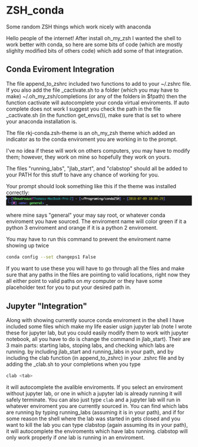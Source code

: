 # ZSH_conda
Some random ZSH things which work nicely with anaconda

Hello people of the internet! After install oh_my_zsh I wanted the shell to work better with conda, so here are some bits of code (which are mostly slighlty modified bits of others code) which add some of that integration.

## Conda Eviroment Integration
The file append_to_zshrc included two functions to add to your ~/.zshrc file. If you also add the file \_cactivate.sh to a folder (which you may have to make) ~/.oh_my_zsh/completions (or any of the folders in $fpath) then the function cactivate will autocomplete your conda virtual enviroments. If auto complete does not work I suggest you check the path in the file \_cactivate.sh (in the function get_envs()), make sure that is set to where your anaconda installation is.

The file rkj-conda.zsh-theme is an oh_my_zsh theme which added an indicator as to the conda enviroment you are working in to the prompt. 

I've no idea if these will work on others computers, you may have to modify them; however, they work on mine so hopefully they work on yours. 

The files "running_labs", "jlab_start", and "clabstop" should all be added to your PATH for this stuff to have any chance of working for you.

Your prompt should look something like this if the theme was installed correctly:
![alt text](https://github.com/tboudreaux/ZSH_conda/blob/master/Screen%20Shot%202018-07-09%20at%2010.09.57%20AM.png)

where mine says "general" your may say root, or whatever conda enviroment you have sourced. The enviroment name will color green if it a python 3 enviroment and orange if it is a python 2 enviroment. 

You may have to run this command to prevent the enviroment name showing up twice

```bash
conda config --set changeps1 False
```

If you want to use these you will have to go through all the files and make sure that any paths in the files are pointing to valid locations, right now they all either point to valid paths on *my* computer or they have some placeholder text for you to put your desired path in.

## Jupyter "Integration"
Along with showing currently source conda enviroment in the shell I have included some files which make my life easier usign jupyter lab (note I wrote these for jupyter lab, but you could easily modify them to work with jupyter notebook, all you have to do is change the command in jlab_start). Their are 3 main parts: starting labs, stoping labs, and checking which labs are running. by including jlab_start and running_labs in your path, and by including the clab function (in append_to_zshrc) in your .zshrc file and by adding the \_clab.sh to your completions when you type

```bash
clab <tab> 
```

it will autocomplete the avalible enviroments. If you select an enviroment without jupyter lab, or one in which a jupyter lab is already running it will safely terminate. You can also just type ```clab``` and a jupyter lab will run in whatever enviroment you are currently sourced in. You can find which labs are running by typing running_labs (assuming it is in your path), and if for some reason the shell where the lab was started in gets closed and you want to kill the lab you can type clabstop (again assuming its in your path), it will autocomplete the enviroments which have labs running. clabstop will only work properly if *one* lab is running in an enviroment.
